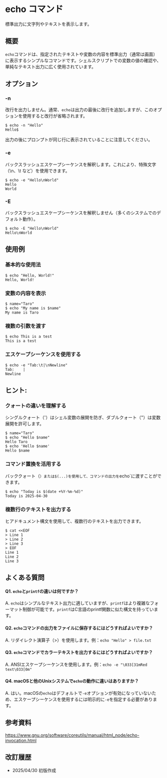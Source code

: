 # echo コマンド

標準出力に文字列やテキストを表示します。

## 概要

`echo`コマンドは、指定されたテキストや変数の内容を標準出力（通常は画面）に表示するシンプルなコマンドです。シェルスクリプトでの変数の値の確認や、単純なテキスト出力に広く使用されています。

## オプション

### **-n**

改行を出力しません。通常、`echo`は出力の最後に改行を追加しますが、このオプションを使用すると改行が省略されます。

```console
$ echo -n "Hello"
Hello$
```

出力の後にプロンプトが同じ行に表示されていることに注意してください。

### **-e**

バックスラッシュエスケープシーケンスを解釈します。これにより、特殊文字（\n、\t など）を使用できます。

```console
$ echo -e "Hello\nWorld"
Hello
World
```

### **-E**

バックスラッシュエスケープシーケンスを解釈しません（多くのシステムでのデフォルト動作）。

```console
$ echo -E "Hello\nWorld"
Hello\nWorld
```

## 使用例

### 基本的な使用法

```console
$ echo "Hello, World!"
Hello, World!
```

### 変数の内容を表示

```console
$ name="Taro"
$ echo "My name is $name"
My name is Taro
```

### 複数の引数を渡す

```console
$ echo This is a test
This is a test
```

### エスケープシーケンスを使用する

```console
$ echo -e "Tab:\t|\nNewline"
Tab:	|
Newline
```

## ヒント:

### クォートの違いを理解する

シングルクォート（'）はシェル変数の展開を防ぎ、ダブルクォート（"）は変数展開を許可します。

```console
$ name="Taro"
$ echo "Hello $name"
Hello Taro
$ echo 'Hello $name'
Hello $name
```

### コマンド置換を活用する

バッククォート（`）または$(...)を使用して、コマンドの出力を`echo`に渡すことができます。

```console
$ echo "Today is $(date +%Y-%m-%d)"
Today is 2025-04-30
```

### 複数行のテキストを出力する

ヒアドキュメント構文を使用して、複数行のテキストを出力できます。

```console
$ cat <<EOF
> Line 1
> Line 2
> Line 3
> EOF
Line 1
Line 2
Line 3
```

## よくある質問

#### Q1. `echo`と`printf`の違いは何ですか？
A. `echo`はシンプルなテキスト出力に適していますが、`printf`はより複雑なフォーマット制御が可能です。`printf`はC言語のprintf関数に似た構文を持っています。

#### Q2. `echo`コマンドの出力をファイルに保存するにはどうすればよいですか？
A. リダイレクト演算子（>）を使用します。例：`echo "Hello" > file.txt`

#### Q3. `echo`コマンドでカラーテキストを出力するにはどうすればよいですか？
A. ANSIエスケープシーケンスを使用します。例：`echo -e "\033[31mRed text\033[0m"`

#### Q4. macOSと他のUnixシステムで`echo`の動作に違いはありますか？
A. はい。macOSの`echo`はデフォルトで`-e`オプションが有効になっていないため、エスケープシーケンスを使用するには明示的に`-e`を指定する必要があります。

## 参考資料

https://www.gnu.org/software/coreutils/manual/html_node/echo-invocation.html

## 改訂履歴

- 2025/04/30 初版作成